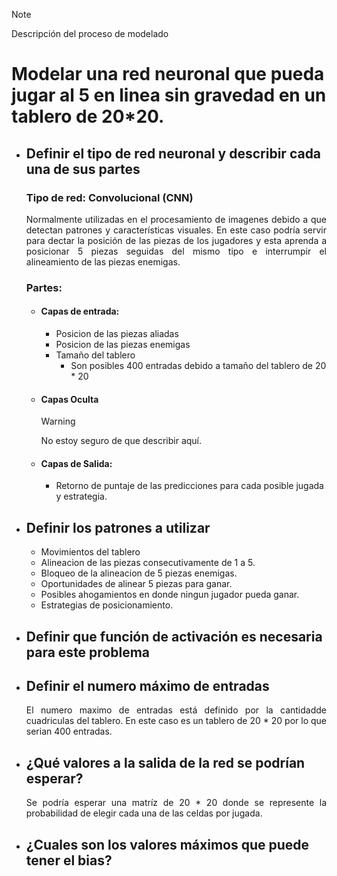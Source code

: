 >[!NOTE]
Descripción del proceso de modelado

# Modelar una red neuronal que pueda jugar al 5 en linea sin gravedad en un tablero de 20*20.

- ## Definir el tipo de red neuronal y describir cada una de sus partes
    ### Tipo de red: Convolucional (CNN)
    <div align="justify">
        Normalmente utilizadas en el procesamiento de imagenes debido a que detectan patrones y características visuales.
        En este caso podría servir para dectar la posición de las piezas de los jugadores y esta aprenda a posicionar 5 piezas seguidas del mismo tipo e interrumpir el alineamiento de las piezas enemigas.
    </div>

    ### Partes:
    - #### Capas de entrada:
        - Posicion de las piezas aliadas
        - Posicion de las piezas enemigas
        - Tamaño del tablero
            - Son posibles 400 entradas debido a tamaño del tablero de 20 * 20

    - #### Capas Oculta
        >[!WARNING]
        No estoy seguro de que describir aquí.
        
    - #### Capas de Salida:
        - Retorno de puntaje de las predicciones para cada posible jugada y estrategia.
        

 - ## Definir los patrones a utilizar
    - Movimientos del tablero
    - Alineacion de las piezas consecutivamente de 1 a 5.
    - Bloqueo de la alineacion de 5 piezas enemigas.
    - Oportunidades de alinear 5 piezas para ganar.
    - Posibles ahogamientos en donde ningun jugador pueda ganar.
    - Estrategias de posicionamiento.

- ## Definir que función de activación es necesaria para este problema

- ## Definir el numero máximo de entradas
    <div align="justify">
        El numero maximo de entradas está definido por la cantidadde cuadriculas del tablero. En este caso es un tablero de 20 * 20 por lo que serian 400 entradas.
    </div>
- ## ¿Qué valores a la salida de la red se podrían esperar?
    <div align="justify">
        Se podría esperar una matríz de 20 * 20 donde se represente la probabilidad de elegir cada una de las celdas por jugada.
    </div>
- ## ¿Cuales son los valores máximos que puede tener el bias?
